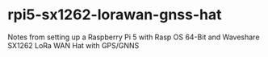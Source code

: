# rpi5-sx1262-lorawan-gnss-hat
Notes from setting up a Raspberry Pi 5 with Rasp OS 64-Bit and Waveshare SX1262 LoRa WAN Hat with GPS/GNNS
